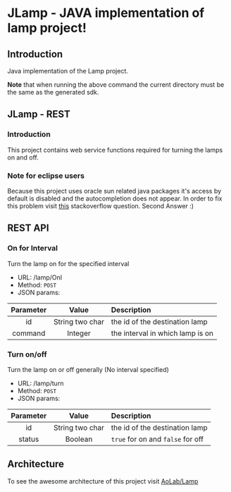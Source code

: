 # JLamp - JAVA implementation of lamp project!
## Introduction
Java implementation of the Lamp project.

**Note** that when running the above command the current directory must be the same as the generated sdk.

## JLamp - REST
### Introduction
This project contains web service functions required for turning the lamps on and off.

### Note for eclipse users
Because this project uses oracle sun related java packages it's access by default
is disabled and the autocompletion does not appear.
In order to fix this problem visit
[this](http://stackoverflow.com/questions/13155734/eclipse-cant-recognize-com-sun-net-httpserver-httpserver-package)
stackoverflow question. Second Answer :)

## REST API
### On for Interval
Turn the lamp on for the specified interval

- URL:
  /lamp/OnI
- Method:
  `POST`
- JSON params:

| Parameter  | Value           | Description                      |
|:----------:|:---------------:|:-------------------------------- |
| id         | String two char | the id of the destination lamp   |
| command    | Integer         | the interval in which lamp is on |

### Turn on/off  
Turn the lamp on or off generally (No interval specified)  

- URL:
  /lamp/turn
- Method:
  `POST`
- JSON params:

| Parameter  | Value           | Description                       |
|:----------:|:---------------:|:--------------------------------- |
| id         | String two char | the id of the destination lamp    |
| status     | Boolean         | `true` for on and `false` for off |

## Architecture
To see the awesome architecture of this project visit [AoLab/Lamp](https://github.com/AoLab/Lamp) 
